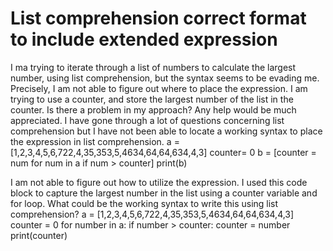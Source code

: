 
# List comprehension correct format to include extended expression

I ma trying to iterate through a list of numbers to calculate the largest number, using list comprehension, but the syntax seems to be evading me. Precisely, I am not able to figure out where to place the expression. I am trying to use a counter, and store the largest number of the list in the counter. Is there a problem in my approach? Any help would be much appreciated. I have gone through a lot of questions concerning list comprehension but I have not been able to locate a working syntax to place the expression in list comprehension.
a = [1,2,3,4,5,6,722,4,35,353,5,4634,64,64,634,4,3]
counter= 0
b = [counter = num for num in a if num > counter]
print(b)

I am not able to figure out how to utilize the expression. I used this code block to capture the largest number in the list using a counter variable and for loop. What could be the working syntax to write this using list comprehension?
a = [1,2,3,4,5,6,722,4,35,353,5,4634,64,64,634,4,3]
counter = 0 
for number in a:
    if number > counter:
        counter = number
print(counter)


        